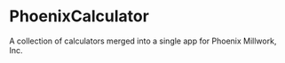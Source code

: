 # PhoenixCalculator
A collection of calculators merged into a single app for Phoenix Millwork, Inc.
